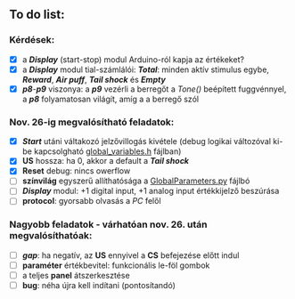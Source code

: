 ## To do list:
### Kérdések:
  - [x] a ***Display*** (start-stop) modul Arduino-ról kapja az értékeket?
  - [x] a ***Display*** modul tial-számlálói: _**Total**_: minden aktív stimulus egybe, _**Reward**_, _**Air puff**_, _**Tail shock**_ és _**Empty**_
  - [x] *__p8__*-*__p9__* viszonya: a *__p9__* vezérli a berregőt a *Tone()* beépített fuggvénnyel, a *__p8__* folyamatosan világít, amíg a a berregő szól
  
### Nov. 26-ig megvalósítható feladatok:
  - [x] ***Start*** utáni váltakozó jelzővillogás kivétele (debug logikai változóval ki-be kapcsolgható [global_variables.h](/arduino/ToneStimTrial04/global_variables.h) fájlban)
  - [x] **US** hossza: ha 0, akkor a default a ***Tail shock***
  - [x] **Reset** debug: nincs owerflow
  - [ ] **színvilág** egyszerű allíthatósága a [GlobalParameters.py](/python/GlobalParameters.py) fájlbó
  - [ ] ***Display*** modul: +1 digital input, +1 analog input értékkijelző beszúrása
  - [ ] **protocol**: gyorsabb olvasás a *PC* felől
  
### Nagyobb feladatok - várhatóan nov. 26. után megvalósíthatóak:
  - [ ] ***gap***: ha negatív, az **US** ennyivel a **CS** befejezése előtt indul
  - [ ] **paraméter** értékbevitel: funkcionális le-föl gombok
  - [ ] a teljes **panel** átszerkesztése
  - [ ] **bug**: néha újra kell indítani (pontosítandó)
